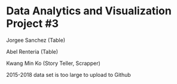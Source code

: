# Data Analytics and Visualization Project #3

Jorgee Sanchez (Table)

Abel Renteria (Table)

Kwang Min Ko (Story Teller, Scrapper) 

2015-2018 data set is too large to upload to Github
